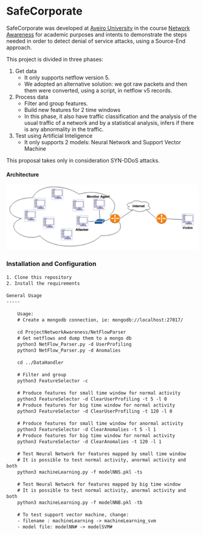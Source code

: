 # SafeCorporate

SafeCorporate was developed at [Aveiro University](https://www.ua.pt) in the course [Network Awareness](http://sd.web.ua.pt/App_Upload/Opcoes/2017/2/480_TPR_Programa.pdf) for academic purposes and intents to demonstrate the steps needed in order to detect denial of service attacks, using a Source-End approach. 

This project is divided in three phases:
1. Get data
	* It only supports netflow version 5.
	* We adopted an alternative solution: we got raw packets and then them were converted, using a script, in netflow v5 records.
2. Process data
	* Filter and group features.
	* Build new features for 2 time windows
	* In this phase, it also have traffic classification and the analysis of the usual traffic of a network and by a statistical analysis, infers if there is any abnormality in the traffic.
3. Test using Artificial Inteligence
	* It only supports 2 models: Neural Network and Support Vector Machine 

This proposal takes only in consideration SYN-DDoS attacks. 

#### Architecture
![Project Architecture](architecture.png)

### Installation and Configuration
	1. Clone this repository
	2. Install the requirements

	General Usage
	-----

	    Usage:
		# Create a mongodb connection, ie: mongodb://localhost:27017/

		cd ProjectNetworkAwareness/NetFlowParser
		# Get netflows and dump them to a mongo db
		python3 NetFlow_Parser.py -d UserProfiling
		python3 NetFlow_Parser.py -d Anomalies

		cd ../DataHandler

		# Filter and group
		python3 FeatureSelector -c

		# Produce features for small time window for normal activity
		python3 FeatureSelector -d ClearUserProfiling -t 5 -l 0
		# Produce features for big time window for normal activity
		python3 FeatureSelector -d ClearUserProfiling -t 120 -l 0

		# Produce features for small time window for anormal activity
		python3 FeatureSelector -d ClearAnomalies -t 5 -l 1
		# Produce features for big time window for normal activity
		python3 FeatureSelector -d ClearAnomalies -t 120 -l 1

		# Test Neural Network for features mapped by small time window
		# It is possible to test normal activity, anormal activity and both
		python3 machineLearning.py -f modelNNS.pkl -ts

		# Test Neural Network for features mapped by big time window
		# It is possible to test normal activity, anormal activity and both
		python3 machineLearning.py -f modelNNB.pkl -tb

		# To test support vector machine, change:
		- filename : machineLearning -> machineLearning_svm
		- model file: modelNN# -> modelSVM# 
